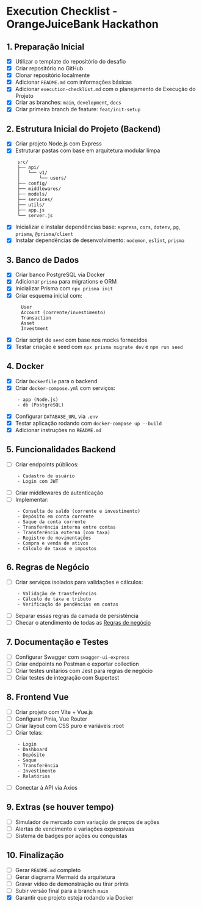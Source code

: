 # Execution Checklist - OrangeJuiceBank Hackathon

## 1. Preparação Inicial

- [x] Utilizar o template do repositório do desafio
- [x] Criar repositório no GitHub
- [x] Clonar repositório localmente
- [x] Adicionar `README.md` com informações básicas
- [x] Adicionar `execution-checklist.md` com o planejamento de Execução do Projeto
- [x] Criar as branches: `main`, `development`, `docs`
- [x] Criar primeira branch de feature: `feat/init-setup`

## 2. Estrutura Inicial do Projeto (Backend)

- [x] Criar projeto Node.js com Express
- [x] Estruturar pastas com base em arquitetura modular limpa

```
    src/
    ├── api/
    │   └── v1/
    │       └── users/
    ├── config/
    ├── middlewares/
    ├── models/
    ├── services/
    ├── utils/
    ├── app.js
    └── server.js
```

- [x] Inicializar e instalar dependências base: `express`, `cors`, `dotenv`, `pg`, `prisma`, `@prisma/client`
- [x] Instalar dependências de desenvolvimento: `nodemon`, `eslint`, `prisma`

## 3. Banco de Dados

- [x] Criar banco PostgreSQL via Docker
- [x] Adicionar `prisma` para migrations e ORM
- [x] Inicializar Prisma com `npx prisma init`
- [x] Criar esquema inicial com:
  ```
    User
    Account (corrente/investimento)
    Transaction
    Asset
    Investment
  ```
- [x] Criar script de `seed` com base nos mocks fornecidos
- [x] Testar criação e seed com `npx prisma migrate dev` e `npm run seed`

## 4. Docker

- [x] Criar `Dockerfile` para o backend
- [x] Criar `docker-compose.yml` com serviços:
```
    - app (Node.js)
    - db (PostgreSQL)
```
- [x] Configurar `DATABASE_URL` via `.env`
- [x] Testar aplicação rodando com `docker-compose up --build`
- [x] Adicionar instruções no `README.md`

## 5. Funcionalidades Backend

- [ ] Criar endpoints públicos:
```
    - Cadastro de usuário
    - Login com JWT
```
- [ ] Criar middlewares de autenticação
- [ ] Implementar:
```
    - Consulta de saldo (corrente e investimento)
    - Depósito em conta corrente
    - Saque da conta corrente
    - Transferência interna entre contas
    - Transferência externa (com taxa)
    - Registro de movimentações
    - Compra e venda de ativos
    - Cálculo de taxas e impostos
```

## 6. Regras de Negócio

- [ ] Criar serviços isolados para validações e cálculos:
```
    - Validação de transferências
    - Cálculo de taxa e tributo
    - Verificação de pendências em contas
```
- [ ] Separar essas regras da camada de persistência
- [ ] Checar o atendimento de todas as [Regras de negócio](./regradenegocio.md)

## 7. Documentação e Testes

- [ ] Configurar Swagger com `swagger-ui-express`
- [ ] Criar endpoints no Postman e exportar collection
- [ ] Criar testes unitários com Jest para regras de negócio
- [ ] Criar testes de integração com Supertest

## 8. Frontend Vue

- [ ] Criar projeto com Vite + Vue.js
- [ ] Configurar Pinia, Vue Router
- [ ] Criar layout com CSS puro e variáveis :root
- [ ] Criar telas:
```
    - Login
    - Dashboard
    - Depósito
    - Saque
    - Transferência
    - Investimento
    - Relatórios
```
- [ ] Conectar à API via Axios

## 9. Extras (se houver tempo)

- [ ] Simulador de mercado com variação de preços de ações
- [ ] Alertas de vencimento e variações expressivas
- [ ] Sistema de badges por ações ou conquistas

## 10. Finalização

- [ ] Gerar `README.md` completo
- [ ] Gerar diagrama Mermaid da arquitetura
- [ ] Gravar vídeo de demonstração ou tirar prints
- [ ] Subir versão final para a branch `main`
- [x] Garantir que projeto esteja rodando via Docker
